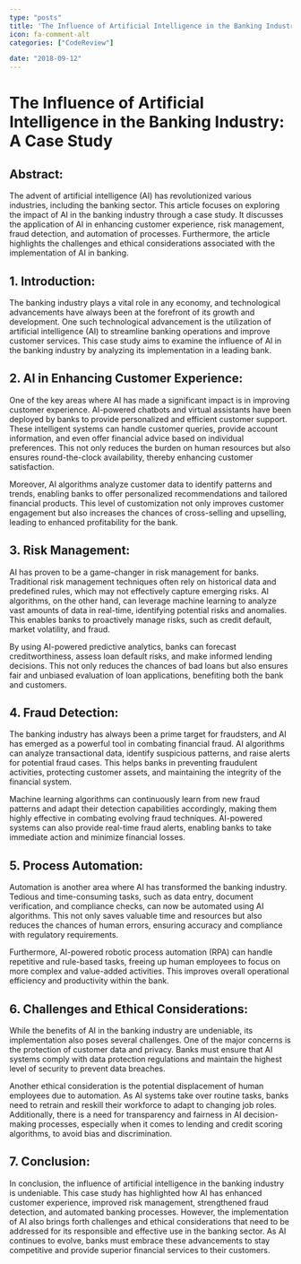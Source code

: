 ```yaml
---
type: "posts"
title: 'The Influence of Artificial Intelligence in the Banking Industry: A Case Study'
icon: fa-comment-alt
categories: ["CodeReview"]

date: "2018-09-12"
---
```




# The Influence of Artificial Intelligence in the Banking Industry: A Case Study

## Abstract:
The advent of artificial intelligence (AI) has revolutionized various industries, including the banking sector. This article focuses on exploring the impact of AI in the banking industry through a case study. It discusses the application of AI in enhancing customer experience, risk management, fraud detection, and automation of processes. Furthermore, the article highlights the challenges and ethical considerations associated with the implementation of AI in banking.

## 1. Introduction:
The banking industry plays a vital role in any economy, and technological advancements have always been at the forefront of its growth and development. One such technological advancement is the utilization of artificial intelligence (AI) to streamline banking operations and improve customer services. This case study aims to examine the influence of AI in the banking industry by analyzing its implementation in a leading bank.

## 2. AI in Enhancing Customer Experience:
One of the key areas where AI has made a significant impact is in improving customer experience. AI-powered chatbots and virtual assistants have been deployed by banks to provide personalized and efficient customer support. These intelligent systems can handle customer queries, provide account information, and even offer financial advice based on individual preferences. This not only reduces the burden on human resources but also ensures round-the-clock availability, thereby enhancing customer satisfaction.

Moreover, AI algorithms analyze customer data to identify patterns and trends, enabling banks to offer personalized recommendations and tailored financial products. This level of customization not only improves customer engagement but also increases the chances of cross-selling and upselling, leading to enhanced profitability for the bank.

## 3. Risk Management:
AI has proven to be a game-changer in risk management for banks. Traditional risk management techniques often rely on historical data and predefined rules, which may not effectively capture emerging risks. AI algorithms, on the other hand, can leverage machine learning to analyze vast amounts of data in real-time, identifying potential risks and anomalies. This enables banks to proactively manage risks, such as credit default, market volatility, and fraud.

By using AI-powered predictive analytics, banks can forecast creditworthiness, assess loan default risks, and make informed lending decisions. This not only reduces the chances of bad loans but also ensures fair and unbiased evaluation of loan applications, benefiting both the bank and customers.

## 4. Fraud Detection:
The banking industry has always been a prime target for fraudsters, and AI has emerged as a powerful tool in combating financial fraud. AI algorithms can analyze transactional data, identify suspicious patterns, and raise alerts for potential fraud cases. This helps banks in preventing fraudulent activities, protecting customer assets, and maintaining the integrity of the financial system.

Machine learning algorithms can continuously learn from new fraud patterns and adapt their detection capabilities accordingly, making them highly effective in combating evolving fraud techniques. AI-powered systems can also provide real-time fraud alerts, enabling banks to take immediate action and minimize financial losses.

## 5. Process Automation:
Automation is another area where AI has transformed the banking industry. Tedious and time-consuming tasks, such as data entry, document verification, and compliance checks, can now be automated using AI algorithms. This not only saves valuable time and resources but also reduces the chances of human errors, ensuring accuracy and compliance with regulatory requirements.

Furthermore, AI-powered robotic process automation (RPA) can handle repetitive and rule-based tasks, freeing up human employees to focus on more complex and value-added activities. This improves overall operational efficiency and productivity within the bank.

## 6. Challenges and Ethical Considerations:
While the benefits of AI in the banking industry are undeniable, its implementation also poses several challenges. One of the major concerns is the protection of customer data and privacy. Banks must ensure that AI systems comply with data protection regulations and maintain the highest level of security to prevent data breaches.

Another ethical consideration is the potential displacement of human employees due to automation. As AI systems take over routine tasks, banks need to retrain and reskill their workforce to adapt to changing job roles. Additionally, there is a need for transparency and fairness in AI decision-making processes, especially when it comes to lending and credit scoring algorithms, to avoid bias and discrimination.

## 7. Conclusion:
In conclusion, the influence of artificial intelligence in the banking industry is undeniable. This case study has highlighted how AI has enhanced customer experience, improved risk management, strengthened fraud detection, and automated banking processes. However, the implementation of AI also brings forth challenges and ethical considerations that need to be addressed for its responsible and effective use in the banking sector. As AI continues to evolve, banks must embrace these advancements to stay competitive and provide superior financial services to their customers.